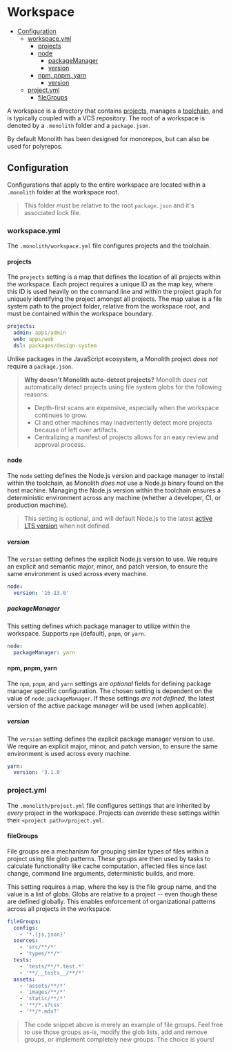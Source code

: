 # Workspace

- [Configuration](#configuration)
  - [workspace.yml](#workspaceyml)
    - [projects](#projects)
    - [node](#node)
      - [packageManager](#packagemanager)
      - [version](#version)
    - [npm, pnpm, yarn](#npm-pnpm-yarn)
      - [version](#version-1)
  - [project.yml](#projectyml)
    - [fileGroups](#filegroups)

A workspace is a directory that contains [projects](./project.md), manages a
[toolchain](./toolchain.md), and is typically coupled with a VCS repository. The root of a workspace
is denoted by a `.monolith` folder and a `package.json`.

By default Monolith has been designed for monorepos, but can also be used for polyrepos.

## Configuration

Configurations that apply to the entire workspace are located within a `.monolith` folder at the
workspace root.

> This folder _must_ be relative to the root `package.json` and it's associated lock file.

### workspace.yml

The `.monolith/workspace.yml` file configures projects and the toolchain.

#### projects

The `projects` setting is a map that defines the location of all projects within the workspace. Each
project requires a unique ID as the map key, where this ID is used heavily on the command line and
within the project graph for uniquely identifying the project amongst all projects. The map value is
a file system path to the project folder, relative from the workspace root, and must be contained
within the workspace boundary.

```yaml
projects:
  admin: apps/admin
  web: apps/web
  dsl: packages/design-system
```

Unlike packages in the JavaScript ecosystem, a Monolith project _does not_ require a `package.json`.

> **Why doesn't Monolith auto-detect projects?** Monolith _does not_ automatically detect projects
> using file system globs for the following reasons:
>
> - Depth-first scans are expensive, especially when the workspace continues to grow.
> - CI and other machines may inadvertently detect more projects because of left over artifacts.
> - Centralizing a manifest of projects allows for an easy review and approval process.

#### node

The `node` setting defines the Node.js version and package manager to install within the toolchain,
as Monolith _does not_ use a Node.js binary found on the host machine. Managing the Node.js version
within the toolchain ensures a deterministic environment across any machine (whether a developer,
CI, or production machine).

> This setting is optional, and will default Node.js to the latest
> [active LTS version](https://nodejs.org/en/about/releases/) when not defined.

##### version

The `version` setting defines the explicit Node.js version to use. We require an explicit and
semantic major, minor, and patch version, to ensure the same environment is used across every
machine.

```yaml
node:
  version: '16.13.0'
```

##### packageManager

This setting defines which package manager to utilize within the workspace. Supports `npm`
(default), `pnpm`, or `yarn`.

```yaml
node:
  packageManager: yarn
```

#### npm, pnpm, yarn

The `npm`, `pnpm`, and `yarn` settings are _optional_ fields for defining package manager specific
configuration. The chosen setting is dependent on the value of `node.packageManager`. If these
settings _are not defined_, the latest version of the active package manager will be used (when
applicable).

##### version

The `version` setting defines the explicit package manager version to use. We require an explicit
major, minor, and patch version, to ensure the same environment is used across every machine.

```yaml
yarn:
  version: '3.1.0'
```

### project.yml

The `.monolith/project.yml` file configures settings that are inherited by _every_ project in the
workspace. Projects can override these settings within their `<project path>/project.yml`.

#### fileGroups

File groups are a mechanism for grouping similar types of files within a project using file glob
patterns. These groups are then used by tasks to calculate functionality like cache computation,
affected files since last change, command line arguments, deterministic builds, and more.

This setting requires a map, where the key is the file group name, and the value is a list of globs.
Globs are relative to a project -- even though these are defined globally. This enables enforcement
of organizational patterns across all projects in the workspace.

```yaml
fileGroups:
  configs:
    - '*.{js,json}'
  sources:
    - 'src/**/*'
    - 'types/**/*'
  tests:
    - 'tests/**/*.test.*'
    - '**/__tests__/**/*'
  assets:
    - 'assets/**/*'
    - 'images/**/*'
    - 'static/**/*'
    - '**/*.s?css'
    - '**/*.mdx?'
```

> The code snippet above is merely an example of file groups. Feel free to use those groups as-is,
> modify the glob lists, add and remove groups, or implement completely new groups. The choice is
> yours!

